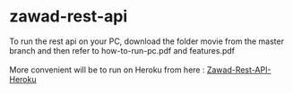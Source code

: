 # zawad-rest-api

To run the rest api on your PC, download the folder movie from the master branch and then refer to how-to-run-pc.pdf and features.pdf
<br/>
<br/>More convenient will be to run on Heroku from here : [Zawad-Rest-API-Heroku](https://zawad-movie-api.herokuapp.com/ "Heroku-Zawad-API")
